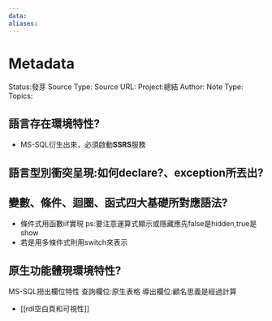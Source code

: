 ```yaml
---
data:
aliases:
---
```

# Metadata
Status:發芽
Source Type:
Source URL:
Project:總結
Author:
Note Type:
Topics:


## 語言存在環境特性?
- MS-SQL衍生出來，必須啟動**SSRS**服務
## 語言型別衝突呈現:如何declare?、exception所丟出?

## 變數、條件、迴圈、函式四大基礎所對應語法?
- 條件式用函數iif實現
ps:要注意運算式顯示或隱藏應先false是hidden,true是show
- 若是用多條件式則用switch來表示

## 原生功能體現環境特性?
MS-SQL撈出欄位特性
查詢欄位:原生表格
導出欄位:顧名思義是經過計算
- [[rdl空白頁和可視性]]


